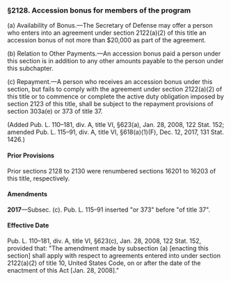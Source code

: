 ### §2128. Accession bonus for members of the program ###

(a) Availability of Bonus.—The Secretary of Defense may offer a person who enters into an agreement under section 2122(a)(2) of this title an accession bonus of not more than $20,000 as part of the agreement.

(b) Relation to Other Payments.—An accession bonus paid a person under this section is in addition to any other amounts payable to the person under this subchapter.

(c) Repayment.—A person who receives an accession bonus under this section, but fails to comply with the agreement under section 2122(a)(2) of this title or to commence or complete the active duty obligation imposed by section 2123 of this title, shall be subject to the repayment provisions of section 303a(e) or 373 of title 37.

(Added Pub. L. 110–181, div. A, title VI, §623(a), Jan. 28, 2008, 122 Stat. 152; amended Pub. L. 115–91, div. A, title VI, §618(a)(1)(F), Dec. 12, 2017, 131 Stat. 1426.)

#### Prior Provisions ####

Prior sections 2128 to 2130 were renumbered sections 16201 to 16203 of this title, respectively.

#### Amendments ####

**2017**—Subsec. (c). Pub. L. 115–91 inserted "or 373" before "of title 37".

#### Effective Date ####

Pub. L. 110–181, div. A, title VI, §623(c), Jan. 28, 2008, 122 Stat. 152, provided that: "The amendment made by subsection (a) [enacting this section] shall apply with respect to agreements entered into under section 2122(a)(2) of title 10, United States Code, on or after the date of the enactment of this Act [Jan. 28, 2008]."